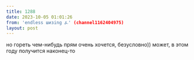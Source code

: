 ```yaml
---
title: 1288
date: 2023-10-05 01:01:26
from: 'endless шизing ⍼' (channel1162404975)
layout: post
---
```


но гореть чем-нибудь прям очень хочется, безусловно)) может, в этом году получится наконец-то
